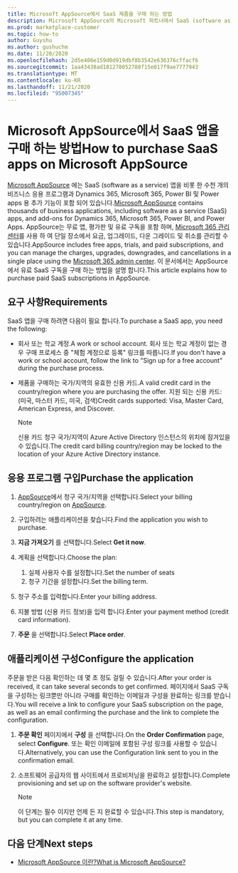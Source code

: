 ```yaml
---
title: Microsoft AppSource에서 SaaS 제품을 구매 하는 방법
description: Microsoft AppSource의 Microsoft 파트너에서 SaaS (software as a service) 앱을 구매 하는 방법을 알아봅니다.
ms.prod: marketplace-customer
ms.topic: how-to
author: Guyshu
ms.author: gushuchm
ms.date: 11/20/2020
ms.openlocfilehash: 2d5e406e159d0d919dbf8b3542e636376cffacf6
ms.sourcegitcommit: 1aa43438ad181278052788f15e017f9ae7777943
ms.translationtype: MT
ms.contentlocale: ko-KR
ms.lasthandoff: 11/21/2020
ms.locfileid: "95007345"
---
```

# <a name="how-to-purchase-saas-apps-on-microsoft-appsource"></a><span data-ttu-id="53e17-103">Microsoft AppSource에서 SaaS 앱을 구매 하는 방법</span><span class="sxs-lookup"><span data-stu-id="53e17-103">How to purchase SaaS apps on Microsoft AppSource</span></span>

<span data-ttu-id="53e17-104">[Microsoft AppSource](https://appsource.microsoft.com/) 에는 SaaS (software as a service) 앱을 비롯 한 수천 개의 비즈니스 응용 프로그램과 Dynamics 365, Microsoft 365, Power BI 및 Power apps 용 추가 기능이 포함 되어 있습니다.</span><span class="sxs-lookup"><span data-stu-id="53e17-104">[Microsoft AppSource](https://appsource.microsoft.com/) contains thousands of business applications, including software as a service (SaaS) apps, and add-ons for Dynamics 365, Microsoft 365, Power BI, and Power Apps.</span></span> <span data-ttu-id="53e17-105">AppSource는 무료 앱, 평가판 및 유료 구독을 포함 하며, [Microsoft 365 관리 센터](/microsoft-365/admin/admin-overview/about-the-admin-center)를 사용 하 여 단일 장소에서 요금, 업그레이드, 다운 그레이드 및 취소를 관리할 수 있습니다.</span><span class="sxs-lookup"><span data-stu-id="53e17-105">AppSource includes free apps, trials, and paid subscriptions, and you can manage the charges, upgrades, downgrades, and cancellations in a single place using the [Microsoft 365 admin center](/microsoft-365/admin/admin-overview/about-the-admin-center).</span></span> <span data-ttu-id="53e17-106">이 문서에서는 AppSource에서 유료 SaaS 구독을 구매 하는 방법을 설명 합니다.</span><span class="sxs-lookup"><span data-stu-id="53e17-106">This article explains how to purchase paid SaaS subscriptions in AppSource.</span></span>

## <a name="requirements"></a><span data-ttu-id="53e17-107">요구 사항</span><span class="sxs-lookup"><span data-stu-id="53e17-107">Requirements</span></span>

<span data-ttu-id="53e17-108">SaaS 앱을 구매 하려면 다음이 필요 합니다.</span><span class="sxs-lookup"><span data-stu-id="53e17-108">To purchase a SaaS app, you need the following:</span></span>

- <span data-ttu-id="53e17-109">회사 또는 학교 계정.</span><span class="sxs-lookup"><span data-stu-id="53e17-109">A work or school account.</span></span> <span data-ttu-id="53e17-110">회사 또는 학교 계정이 없는 경우 구매 프로세스 중 "체험 계정으로 등록" 링크를 따릅니다.</span><span class="sxs-lookup"><span data-stu-id="53e17-110">If you don't have a work or school account, follow the link to "Sign up for a free account" during the purchase process.</span></span>

- <span data-ttu-id="53e17-111">제품을 구매하는 국가/지역의 유효한 신용 카드.</span><span class="sxs-lookup"><span data-stu-id="53e17-111">A valid credit card in the country/region where you are purchasing the offer.</span></span> <span data-ttu-id="53e17-112">지원 되는 신용 카드: (미국, 마스터 카드, 미국, 검색)</span><span class="sxs-lookup"><span data-stu-id="53e17-112">Credit cards supported: Visa, Master Card, American Express, and Discover.</span></span>

    > [!Note]
    > <span data-ttu-id="53e17-113">신용 카드 청구 국가/지역이 Azure Active Directory 인스턴스의 위치에 잠겨있을 수 있습니다.</span><span class="sxs-lookup"><span data-stu-id="53e17-113">The credit card billing country/region may be locked to the location of your Azure Active Directory instance.</span></span>

## <a name="purchase-the-application"></a><span data-ttu-id="53e17-114">응용 프로그램 구입</span><span class="sxs-lookup"><span data-stu-id="53e17-114">Purchase the application</span></span>

1. <span data-ttu-id="53e17-115">[AppSource](https://appsource.microsoft.com/)에서 청구 국가/지역을 선택합니다.</span><span class="sxs-lookup"><span data-stu-id="53e17-115">Select your billing country/region on [AppSource](https://appsource.microsoft.com/).</span></span>
1. <span data-ttu-id="53e17-116">구입하려는 애플리케이션을 찾습니다.</span><span class="sxs-lookup"><span data-stu-id="53e17-116">Find the application you wish to purchase.</span></span>
1. <span data-ttu-id="53e17-117">**지금 가져오기** 를 선택합니다.</span><span class="sxs-lookup"><span data-stu-id="53e17-117">Select **Get it now**.</span></span>
1. <span data-ttu-id="53e17-118">계획을 선택합니다.</span><span class="sxs-lookup"><span data-stu-id="53e17-118">Choose the plan:</span></span>

    1. <span data-ttu-id="53e17-119">실제 사용자 수를 설정합니다.</span><span class="sxs-lookup"><span data-stu-id="53e17-119">Set the number of seats</span></span>
    1. <span data-ttu-id="53e17-120">청구 기간을 설정합니다.</span><span class="sxs-lookup"><span data-stu-id="53e17-120">Set the billing term.</span></span>
    
1. <span data-ttu-id="53e17-121">청구 주소를 입력합니다.</span><span class="sxs-lookup"><span data-stu-id="53e17-121">Enter your billing address.</span></span>
1. <span data-ttu-id="53e17-122">지불 방법 (신용 카드 정보)을 입력 합니다.</span><span class="sxs-lookup"><span data-stu-id="53e17-122">Enter your payment method (credit card information).</span></span>    
1. <span data-ttu-id="53e17-123">**주문** 을 선택합니다.</span><span class="sxs-lookup"><span data-stu-id="53e17-123">Select **Place order**.</span></span>

## <a name="configure-the-application"></a><span data-ttu-id="53e17-124">애플리케이션 구성</span><span class="sxs-lookup"><span data-stu-id="53e17-124">Configure the application</span></span>

<span data-ttu-id="53e17-125">주문을 받은 다음 확인하는 데 몇 초 정도 걸릴 수 있습니다.</span><span class="sxs-lookup"><span data-stu-id="53e17-125">After your order is received, it can take several seconds to get confirmed.</span></span> <span data-ttu-id="53e17-126">페이지에서 SaaS 구독을 구성하는 링크뿐만 아니라 구매를 확인하는 이메일과 구성을 완료하는 링크를 받습니다.</span><span class="sxs-lookup"><span data-stu-id="53e17-126">You will receive a link to configure your SaaS subscription on the page, as well as an email confirming the purchase and the link to complete the configuration.</span></span>

1. <span data-ttu-id="53e17-127">**주문 확인** 페이지에서 **구성** 을 선택합니다.</span><span class="sxs-lookup"><span data-stu-id="53e17-127">On the **Order Confirmation** page, select **Configure**.</span></span> <span data-ttu-id="53e17-128">또는 확인 이메일에 포함된 구성 링크를 사용할 수 있습니다.</span><span class="sxs-lookup"><span data-stu-id="53e17-128">Alternatively, you can use the Configuration link sent to you in the confirmation email.</span></span>
1. <span data-ttu-id="53e17-129">소프트웨어 공급자의 웹 사이트에서 프로비저닝을 완료하고 설정합니다.</span><span class="sxs-lookup"><span data-stu-id="53e17-129">Complete provisioning and set up on the software provider's website.</span></span>

    > [!Note]
    > <span data-ttu-id="53e17-130">이 단계는 필수 이지만 언제 든 지 완료할 수 있습니다.</span><span class="sxs-lookup"><span data-stu-id="53e17-130">This step is mandatory, but you can complete it at any time.</span></span>

## <a name="next-steps"></a><span data-ttu-id="53e17-131">다음 단계</span><span class="sxs-lookup"><span data-stu-id="53e17-131">Next steps</span></span>

- [<span data-ttu-id="53e17-132">Microsoft AppSource 이란?</span><span class="sxs-lookup"><span data-stu-id="53e17-132">What is Microsoft AppSource?</span></span>](appsource-overview.md)
